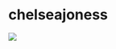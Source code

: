 # chelseajoness
<img src=/Users/chelseajones/Desktop/ChelseaJoness/images/github-header-image.png>

